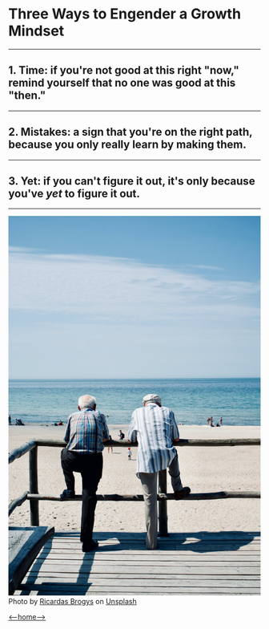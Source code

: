 # Three Ways to Engender a Growth Mindset

---

## 1. Time: if you're not good at this right "now," remind yourself that no one was good at this "then."

---

## 2. Mistakes: a sign that you're on the right path, because you only really learn by making them.

---

## 3. Yet: if you can't figure it out, it's only because you've _yet_ to figure it out. 

---

![Yet](Images_102/ricardas-brogys-eIyy_f75B_g-unsplash.jpg)
<span>Photo by <a href="https://unsplash.com/@ricbro?utm_source=unsplash&amp;utm_medium=referral&amp;utm_content=creditCopyText">Ricardas Brogys</a> on <a href="https://unsplash.com/?utm_source=unsplash&amp;utm_medium=referral&amp;utm_content=creditCopyText">Unsplash</a></span>  

[<--home-->](/README.md)
